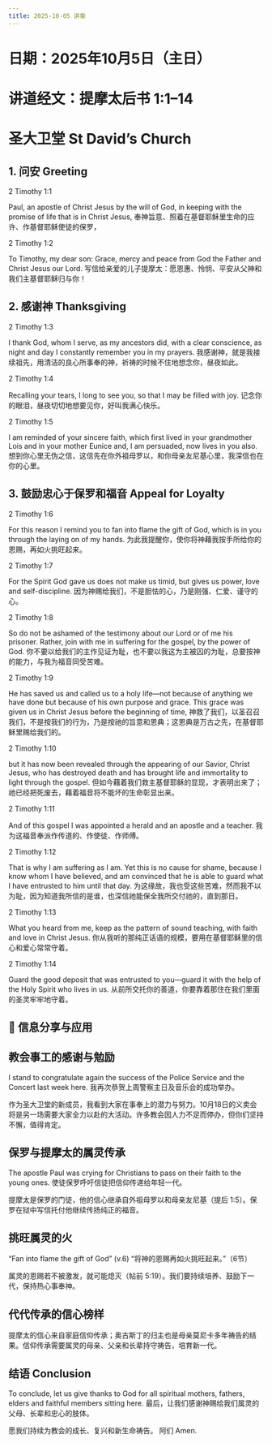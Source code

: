 ```yaml
---
title: 2025-10-05 讲章
---
```

 
#   日期：2025年10月5日（主日）
#   讲道经文：提摩太后书 1:1–14
#   圣大卫堂 St David’s Church

## 1. 问安 Greeting

 2 Timothy 1:1

Paul, an apostle of Christ Jesus by the will of God, in keeping with the promise of life that is in Christ Jesus,
奉神旨意、照着在基督耶稣里生命的应许、作基督耶稣使徒的保罗，

 2 Timothy 1:2

To Timothy, my dear son: Grace, mercy and peace from God the Father and Christ Jesus our Lord.
写信给亲爱的儿子提摩太：愿恩惠、怜悯、平安从父神和我们主基督耶稣归与你！

## 2. 感谢神 Thanksgiving

 2 Timothy 1:3

I thank God, whom I serve, as my ancestors did, with a clear conscience, as night and day I constantly remember you in my prayers.
我感谢神，就是我接续祖先，用清洁的良心所事奉的神，祈祷的时候不住地想念你，昼夜如此。

 2 Timothy 1:4

Recalling your tears, I long to see you, so that I may be filled with joy.
记念你的眼泪，昼夜切切地想要见你，好叫我满心快乐。

 2 Timothy 1:5

I am reminded of your sincere faith, which first lived in your grandmother Lois and in your mother Eunice and, I am persuaded, now lives in you also.
想到你心里无伪之信，这信先在你外祖母罗以，和你母亲友尼基心里，我深信也在你的心里。

## 3. 鼓励忠心于保罗和福音 Appeal for Loyalty

 2 Timothy 1:6

For this reason I remind you to fan into flame the gift of God, which is in you through the laying on of my hands.
为此我提醒你，使你将神藉我按手所给你的恩赐，再如火挑旺起来。

 2 Timothy 1:7

For the Spirit God gave us does not make us timid, but gives us power, love and self-discipline.
因为神赐给我们，不是胆怯的心，乃是刚强、仁爱、谨守的心。

 2 Timothy 1:8

So do not be ashamed of the testimony about our Lord or of me his prisoner. Rather, join with me in suffering for the gospel, by the power of God.
你不要以给我们的主作见证为耻，也不要以我这为主被囚的为耻，总要按神的能力，与我为福音同受苦难。

 2 Timothy 1:9

He has saved us and called us to a holy life—not because of anything we have done but because of his own purpose and grace. This grace was given us in Christ Jesus before the beginning of time,
神救了我们，以圣召召我们，不是按我们的行为，乃是按祂的旨意和恩典；这恩典是万古之先，在基督耶稣里赐给我们的。

 2 Timothy 1:10

but it has now been revealed through the appearing of our Savior, Christ Jesus, who has destroyed death and has brought life and immortality to light through the gospel.
但如今藉着我们救主基督耶稣的显现，才表明出来了；祂已经把死废去，藉着福音将不能坏的生命彰显出来。

 2 Timothy 1:11

And of this gospel I was appointed a herald and an apostle and a teacher.
我为这福音奉派作传道的、作使徒、作师傅。

 2 Timothy 1:12

That is why I am suffering as I am. Yet this is no cause for shame, because I know whom I have believed, and am convinced that he is able to guard what I have entrusted to him until that day.
为这缘故，我也受这些苦难，然而我不以为耻，因为知道我所信的是谁，也深信祂能保全我所交付祂的，直到那日。

 2 Timothy 1:13

What you heard from me, keep as the pattern of sound teaching, with faith and love in Christ Jesus.
你从我听的那纯正话语的规模，要用在基督耶稣里的信心和爱心常常守着。

 2 Timothy 1:14

Guard the good deposit that was entrusted to you—guard it with the help of the Holy Spirit who lives in us.
从前所交托你的善道，你要靠着那住在我们里面的圣灵牢牢地守着。

## 📝 信息分享与应用

## 教会事工的感谢与勉励

I stand to congratulate again the success of the Police Service and the Concert last week here.
我再次恭贺上周警察主日及音乐会的成功举办。

作为圣大卫堂的新成员，我看到大家在事奉上的潜力与努力。10月18日的义卖会将是另一场需要大家全力以赴的大活动。许多教会因人力不足而停办，但你们坚持不懈，值得肯定。

## 保罗与提摩太的属灵传承

The apostle Paul was crying for Christians to pass on their faith to the young ones.
使徒保罗呼吁信徒把信仰传递给年轻一代。

提摩太是保罗的门徒，他的信心继承自外祖母罗以和母亲友尼基（提后 1:5）。保罗在狱中写信托付他继续传扬纯正的福音。

## 挑旺属灵的火

“Fan into flame the gift of God” (v.6)
“将神的恩赐再如火挑旺起来。”（6节）

属灵的恩赐若不被激发，就可能熄灭（帖前 5:19）。我们要持续培养、鼓励下一代，保持热心事奉神。

## 代代传承的信心榜样

提摩太的信心来自家庭信仰传承；奥古斯丁的归主也是母亲莫尼卡多年祷告的结果。信仰传承需要属灵的母亲、父亲和长辈持守祷告，培育新一代。

## 结语 Conclusion

To conclude, let us give thanks to God for all spiritual mothers, fathers, elders and faithful members sitting here.
最后，让我们感谢神赐给我们属灵的父母、长辈和忠心的肢体。

愿我们持续为教会的成长、复兴和新生命祷告。
阿们 Amen.


